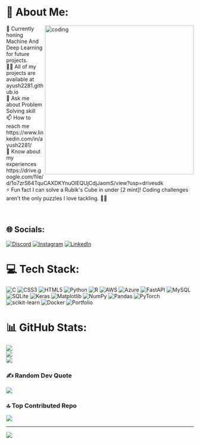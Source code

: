 # 💫 About Me:
 
 <p> <img align="right" alt="coding" width="400" src="https://user-images.githubusercontent.com/74038190/212748842-9fcbad5b-6173-4175-8a61-521f3dbb7514.gif"</p>
🐍 Currently honing Machine And Deep Learning for future projects.<br>👨‍💻 All of my projects are available at ayush2281.github.io<br>💬 Ask me about Problem Solving skill<br>
 📫 How to reach me https://www.linkedin.com/in/ayush2281/<br>📄 Know about my experiences https://drive.google.com/file/d/1o7zrS64TquCAXDKYnuOlEQUjCdjJaomS/view?usp=drivesdk<br>⚡ Fun fact I can solve a Rubik's Cube in under [2 mint]! Coding challenges aren't the only puzzles I love tackling. 🧩✨<br><br><br>

## 🌐 Socials:
[![Discord](https://img.shields.io/badge/Discord-%237289DA.svg?logo=discord&logoColor=white)](https://discord.gg/ayushsingh1366) [![Instagram](https://img.shields.io/badge/Instagram-%23E4405F.svg?logo=Instagram&logoColor=white)](https://instagram.com/ayush_rajput1299) [![LinkedIn](https://img.shields.io/badge/LinkedIn-%230077B5.svg?logo=linkedin&logoColor=white)](https://linkedin.com/in/ayush2281)

# 💻 Tech Stack:
![C](https://img.shields.io/badge/c-%2300599C.svg?style=for-the-badge&logo=c&logoColor=white) ![CSS3](https://img.shields.io/badge/css3-%231572B6.svg?style=for-the-badge&logo=css3&logoColor=white) ![HTML5](https://img.shields.io/badge/html5-%23E34F26.svg?style=for-the-badge&logo=html5&logoColor=white) ![Python](https://img.shields.io/badge/python-3670A0?style=for-the-badge&logo=python&logoColor=ffdd54) ![R](https://img.shields.io/badge/r-%23276DC3.svg?style=for-the-badge&logo=r&logoColor=white) ![AWS](https://img.shields.io/badge/AWS-%23FF9900.svg?style=for-the-badge&logo=amazon-aws&logoColor=white) ![Azure](https://img.shields.io/badge/azure-%230072C6.svg?style=for-the-badge&logo=microsoftazure&logoColor=white) ![FastAPI](https://img.shields.io/badge/FastAPI-005571?style=for-the-badge&logo=fastapi) ![MySQL](https://img.shields.io/badge/mysql-4479A1.svg?style=for-the-badge&logo=mysql&logoColor=white) ![SQLite](https://img.shields.io/badge/sqlite-%2307405e.svg?style=for-the-badge&logo=sqlite&logoColor=white) ![Keras](https://img.shields.io/badge/Keras-%23D00000.svg?style=for-the-badge&logo=Keras&logoColor=white) ![Matplotlib](https://img.shields.io/badge/Matplotlib-%23ffffff.svg?style=for-the-badge&logo=Matplotlib&logoColor=black) ![NumPy](https://img.shields.io/badge/numpy-%23013243.svg?style=for-the-badge&logo=numpy&logoColor=white) ![Pandas](https://img.shields.io/badge/pandas-%23150458.svg?style=for-the-badge&logo=pandas&logoColor=white) ![PyTorch](https://img.shields.io/badge/PyTorch-%23EE4C2C.svg?style=for-the-badge&logo=PyTorch&logoColor=white) ![scikit-learn](https://img.shields.io/badge/scikit--learn-%23F7931E.svg?style=for-the-badge&logo=scikit-learn&logoColor=white) ![Docker](https://img.shields.io/badge/docker-%230db7ed.svg?style=for-the-badge&logo=docker&logoColor=white) ![Portfolio](https://img.shields.io/badge/Portfolio-%23000000.svg?style=for-the-badge&logo=firefox&logoColor=#FF7139)
# 📊 GitHub Stats:
![](https://github-readme-stats.vercel.app/api?username=ayush2281&theme=merko&hide_border=false&include_all_commits=false&count_private=false)<br/>
![](https://github-readme-streak-stats.herokuapp.com/?user=ayush2281&theme=merko&hide_border=false)<br/>
![](https://github-readme-stats.vercel.app/api/top-langs/?username=ayush2281&theme=merko&hide_border=false&include_all_commits=false&count_private=false&layout=compact)

### ✍️ Random Dev Quote
![](https://quotes-github-readme.vercel.app/api?type=horizontal&theme=light)

### 🔝 Top Contributed Repo
![](https://github-contributor-stats.vercel.app/api?username=ayush2281&limit=5&theme=dark&combine_all_yearly_contributions=true)

---
[![](https://visitcount.itsvg.in/api?id=ayush2281&icon=8&color=0)](https://visitcount.itsvg.in)

<!-- Proudly created with GPRM ( https://gprm.itsvg.in ) -->
